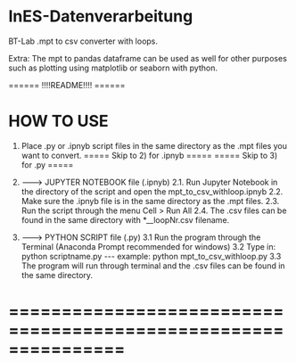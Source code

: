 # InES-Datenverarbeitung
BT-Lab .mpt to csv converter with loops.

Extra: The mpt to pandas dataframe can be used as well for other purposes such as plotting using 
       matplotlib or seaborn with python.

====== !!!!README!!!! ======

# HOW TO USE

1. Place .py or .ipnyb script files in the same directory as the .mpt files you want to convert.
   ===== Skip to 2) for .ipnyb =====
   ===== Skip to 3) for .py    =====

2. ---> JUPYTER NOTEBOOK file (.ipnyb)
    2.1. Run Jupyter Notebook in the directory of the script and open the mpt_to_csv_withloop.ipnyb
    2.2. Make sure the .ipnyb file is in the same directory as the .mpt files.
    2.3. Run the script through the menu Cell > Run All
    2.4. The .csv files can be found in the same directory with *__loopNr.csv filename.

3. ---> PYTHON SCRIPT file (.py)
    3.1 Run the program through the Terminal (Anaconda Prompt recommended for windows)
    3.2 Type in: python scriptname.py --- example: python mpt_to_csv_withloop.py
    3.3 The program will run through terminal and the .csv files can be found in the same directory. 


===============================================================
===============================================================